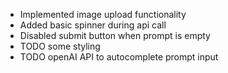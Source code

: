 - Implemented image upload functionality
- Added basic spinner during api call
- Disabled submit button when prompt is empty
- TODO some styling
- TODO openAI API to autocomplete prompt input